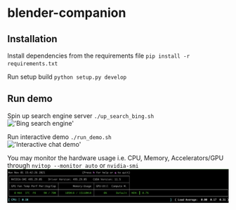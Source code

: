 # blender-companion

## Installation
Install dependencies from the requirements file
`pip install -r requirements.txt`

Run setup build
`python setup.py develop`

## Run demo
Spin up search engine server
`./up_search_bing.sh`  
!['Bing search engine'](assets/search_engine.png)

Run interactive demo
`./run_demo.sh`  
!['Interactive chat demo'](assets/interactive_demo.png)

You may monitor the hardware usage i.e. CPU, Memory, Accelerators/GPU through `nvitop --monitor auto` or `nvidia-smi`  
!['Monitor usage'](assets/monitor.png)
